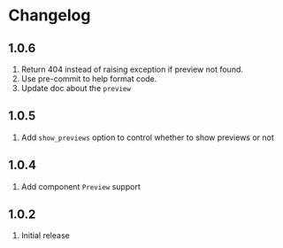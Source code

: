 # Changelog

## 1.0.6

1. Return 404 instead of raising exception if preview not found.
2. Use pre-commit to help format code.
3. Update doc about the `preview`

## 1.0.5

1. Add `show_previews` option to control whether to show previews or not

## 1.0.4

1. Add component `Preview` support

## 1.0.2

1. Initial release
